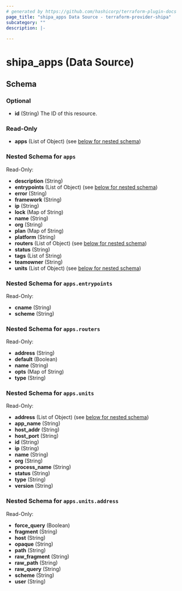 ```yaml
---
# generated by https://github.com/hashicorp/terraform-plugin-docs
page_title: "shipa_apps Data Source - terraform-provider-shipa"
subcategory: ""
description: |-
  
---
```


# shipa_apps (Data Source)





<!-- schema generated by tfplugindocs -->
## Schema

### Optional

- **id** (String) The ID of this resource.

### Read-Only

- **apps** (List of Object) (see [below for nested schema](#nestedatt--apps))

<a id="nestedatt--apps"></a>
### Nested Schema for `apps`

Read-Only:

- **description** (String)
- **entrypoints** (List of Object) (see [below for nested schema](#nestedobjatt--apps--entrypoints))
- **error** (String)
- **framework** (String)
- **ip** (String)
- **lock** (Map of String)
- **name** (String)
- **org** (String)
- **plan** (Map of String)
- **platform** (String)
- **routers** (List of Object) (see [below for nested schema](#nestedobjatt--apps--routers))
- **status** (String)
- **tags** (List of String)
- **teamowner** (String)
- **units** (List of Object) (see [below for nested schema](#nestedobjatt--apps--units))

<a id="nestedobjatt--apps--entrypoints"></a>
### Nested Schema for `apps.entrypoints`

Read-Only:

- **cname** (String)
- **scheme** (String)


<a id="nestedobjatt--apps--routers"></a>
### Nested Schema for `apps.routers`

Read-Only:

- **address** (String)
- **default** (Boolean)
- **name** (String)
- **opts** (Map of String)
- **type** (String)


<a id="nestedobjatt--apps--units"></a>
### Nested Schema for `apps.units`

Read-Only:

- **address** (List of Object) (see [below for nested schema](#nestedobjatt--apps--units--address))
- **app_name** (String)
- **host_addr** (String)
- **host_port** (String)
- **id** (String)
- **ip** (String)
- **name** (String)
- **org** (String)
- **process_name** (String)
- **status** (String)
- **type** (String)
- **version** (String)

<a id="nestedobjatt--apps--units--address"></a>
### Nested Schema for `apps.units.address`

Read-Only:

- **force_query** (Boolean)
- **fragment** (String)
- **host** (String)
- **opaque** (String)
- **path** (String)
- **raw_fragment** (String)
- **raw_path** (String)
- **raw_query** (String)
- **scheme** (String)
- **user** (String)


